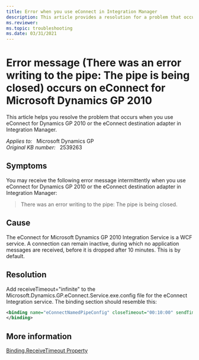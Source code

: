```yaml
---
title: Error when you use eConnect in Integration Manager
description: This article provides a resolution for a problem that occurs when you use eConnect for Dynamics GP 2010 or the eConnect destination adapter in Integration Manager.
ms.reviewer: 
ms.topic: troubleshooting
ms.date: 03/31/2021
---
```

# Error message (There was an error writing to the pipe: The pipe is being closed) occurs on eConnect for Microsoft Dynamics GP 2010

This article helps you resolve the problem that occurs when you use eConnect for Dynamics GP 2010 or the eConnect destination adapter in Integration Manager.

_Applies to:_ &nbsp; Microsoft Dynamics GP  
_Original KB number:_ &nbsp; 2539263

## Symptoms

You may receive the following error message intermittently when you use eConnect for Dynamics GP 2010 or the eConnect destination adapter in Integration Manager:

> There was an error writing to the pipe: The pipe is being closed.

## Cause

The eConnect for Microsoft Dynamics GP 2010 Integration Service is a WCF service. A connection can remain inactive, during which no application messages are received, before it is dropped after 10 minutes. This is by default.

## Resolution

Add receiveTimeout="infinite"  to the Microsoft.Dynamics.GP.eConnect.Service.exe.config file for the eConnect Integration service. The binding section should resemble this:

```xml
<binding name="eConnectNamedPipeConfig" closeTimeout="00:10:00" sendTimeout="00:10:00" receiveTimeout ="infinite" transferMode="Buffered" hostNameComparisonMode="StrongWildcard" maxBufferPoolSize="2147483647" maxBufferSize="2147483647" maxReceivedMessageSize="2147483647"><readerQuotas maxDepth="60" maxStringContentLength="2147483647"maxArrayLength="2147483647" maxBytesPerRead="2147483647" maxNameTableCharCount="2147483647" /><security mode="Transport"><transport protectionLevel="EncryptAndSign" /></security>
</binding>
```

## More information

[Binding.ReceiveTimeout Property](/dotnet/api/system.servicemodel.channels.binding.receivetimeout)
